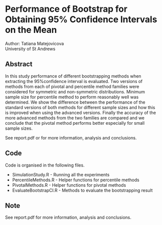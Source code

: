# Performance of Bootstrap for Obtaining 95% Confidence Intervals on the Mean
Author: Tatiana Matejovicova  
University of St Andrews

## Abstract
In this study performance of different bootstrapping methods when extracting the 95%confidence interval is evaluated. Two versions of methods from each of pivotal and percentile method families were considered for symmetric and non-symmetric distributions. Minimum sample size for percentile method to perform reasonably well was determined. We show the difference between the performance of the standard versions of both methods for different sample sizes and how this is improved when using the advanced versions. Finally the accuracy of the more advanced methods from the two families are compared and we conclude that the pivotal method performs better especially for small sample sizes.

See report.pdf or for more information, analysis and conclusions.

## Code
Code is organised in the following files.
- SimulationStudy.R - Running all the experiments
- PercentileMethods.R - Helper functions for percentile methods
- PivotalMethods.R - Helper functions for pivotal methods
- EvaluateBootstrapCI.R - Methods to evaluate the bootstrapping result

## Note
See report.pdf for more information, analysis and conclusions.
